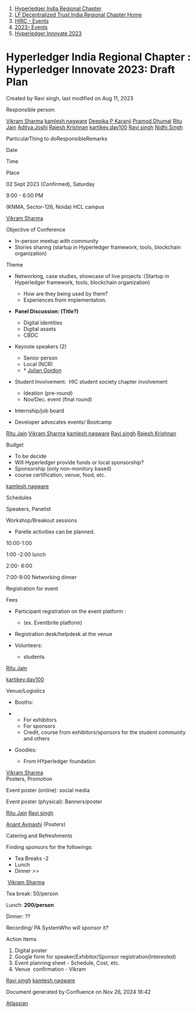 1. [Hyperledger India Regional Chapter](index.html)
2. [LF Decentralized Trust India Regional Chapter Home](LF-Decentralized-Trust-India-Regional-Chapter-Home_19169282.html)
3. [HIRC - Events](HIRC---Events_19169346.html)
4. [2023- Events](2023--Events_19170522.html)
5. [Hyperledger Innovate 2023](Hyperledger-Innovate-2023_19171049.html)

# Hyperledger India Regional Chapter : Hyperledger Innovate 2023: Draft Plan

Created by Ravi singh, last modified on Aug 11, 2023

Responsible person:

[Vikram Sharma](https://lf-hyperledger.atlassian.net/wiki/people/712020:af0c3f29-e190-4dc2-9098-9266b1dc0dab?ref=confluence) [kamlesh nagware](https://lf-hyperledger.atlassian.net/wiki/people/557058:8e1fc425-f938-4b39-ad13-9cd8b0ddde52?ref=confluence) [Deepika P Karanji](https://lf-hyperledger.atlassian.net/wiki/people/712020:34119971-4220-42fd-b14f-cf9dee0205ef?ref=confluence) [Pramod Dhumal](https://lf-hyperledger.atlassian.net/wiki/people/557058:427a3e79-fd4e-4ef4-8cd7-8b2ea92d65e7?ref=confluence) [Ritu Jain](https://lf-hyperledger.atlassian.net/wiki/people/557058:5c9c59c5-fd5d-49e5-9535-364abb623584?ref=confluence) [Aditya Joshi](https://lf-hyperledger.atlassian.net/wiki/people/5a5129ceb12c7029722bbcac?ref=confluence) [Rajesh Krishnan](https://lf-hyperledger.atlassian.net/wiki/people/712020:edfbbf83-28be-4c2e-8863-7b0570fb781e?ref=confluence) [kartikey.dav100](https://lf-hyperledger.atlassian.net/wiki/people/5d5fd1d08de8420ca06d3048?ref=confluence) [Ravi singh](https://lf-hyperledger.atlassian.net/wiki/people/6207b125f5d29a0068fd3a32?ref=confluence) [Nidhi Singh](https://lf-hyperledger.atlassian.net/wiki/people/712020:0f4b10ea-b6e4-43be-8d68-0fbeb9d94639?ref=confluence) 

ParticularThing to doResponsibleRemarks

Date

Time

Place

02 Sept 2023 (Confirmed), Saturday

9:00 - 6:00 PM

(KNMA, Sector-126, Noida) HCL campus

[Vikram Sharma](https://lf-hyperledger.atlassian.net/wiki/people/712020:af0c3f29-e190-4dc2-9098-9266b1dc0dab?ref=confluence) 

Objective of Conference

- In-person meetup with community
- Stories sharing (startup in Hyperledger framework, tools, blockchain organization)

Theme

- Networking, case studies, showcase of live projects :(Startup in Hyperledger framework, tools, blockchain organization)
  
  - How are they being used by them?
  - Experiences from implementation.
- **Panel Discussion: (Title?)**
  
  - Digital identities
  - Digital assets
  - CBDC
- Keynote speakers (2)
  
  - Senior person
  - Local (NCR)
  - \* [Julian Gordon](https://lf-hyperledger.atlassian.net/wiki/people/712020:3e981395-616c-487f-b2f4-9e50f85eba5d?ref=confluence)

<!--THE END-->

- Student Involvement:  HIC student society chapter involvement
  
  - Ideation (pre-round)
  - Nov/Dec. event (final round)
- Internship/job board
- Developer advocates events/ Bootcamp

[Ritu Jain](https://lf-hyperledger.atlassian.net/wiki/people/557058:5c9c59c5-fd5d-49e5-9535-364abb623584?ref=confluence) [Vikram Sharma](https://lf-hyperledger.atlassian.net/wiki/people/712020:af0c3f29-e190-4dc2-9098-9266b1dc0dab?ref=confluence) [kamlesh nagware](https://lf-hyperledger.atlassian.net/wiki/people/557058:8e1fc425-f938-4b39-ad13-9cd8b0ddde52?ref=confluence) [Ravi singh](https://lf-hyperledger.atlassian.net/wiki/people/6207b125f5d29a0068fd3a32?ref=confluence) [Rajesh Krishnan](https://lf-hyperledger.atlassian.net/wiki/people/712020:edfbbf83-28be-4c2e-8863-7b0570fb781e?ref=confluence) 

Budget

- To be decide
- Will Hyperledger provide funds or local sponsorship?
- Sponsorship (only non-monitory based)
- course certification, venue, food, etc.

[kamlesh nagware](https://lf-hyperledger.atlassian.net/wiki/people/557058:8e1fc425-f938-4b39-ad13-9cd8b0ddde52?ref=confluence) 

Schedules

Speakers, Panelist

Workshop/Breakout sessions

- Parelle activities can be planned.

10:00-1:00

1:00 -2:00 lunch

2:00- 6:00

7:00-9:00 Networking dinner

Registration for event

Fees

- Participant registration on the event platform :
  
  - (ex. Eventbrite platform)
- Registration desk/helpdesk at the venue
- Volunteers:
  
  - students

[Ritu Jain](https://lf-hyperledger.atlassian.net/wiki/people/557058:5c9c59c5-fd5d-49e5-9535-364abb623584?ref=confluence)

[kartikey.dav100](https://lf-hyperledger.atlassian.net/wiki/people/5d5fd1d08de8420ca06d3048?ref=confluence) 

Venue/Logistics

- Booths:

<!--THE END-->

- - For exhibitors
  - For sponsors
  - Credit, course from exhibitors/sponsors for the student community and others

<!--THE END-->

- Goodies:
  
  - From HYperledger foundation

[Vikram Sharma](https://lf-hyperledger.atlassian.net/wiki/people/712020:af0c3f29-e190-4dc2-9098-9266b1dc0dab?ref=confluence)   
Posters, Promotion

Event poster (online): social media

Event poster (physical): Banners/poster

[Ritu Jain](https://lf-hyperledger.atlassian.net/wiki/people/557058:5c9c59c5-fd5d-49e5-9535-364abb623584?ref=confluence) [Ravi singh](https://lf-hyperledger.atlassian.net/wiki/people/6207b125f5d29a0068fd3a32?ref=confluence) 

[Anant Avinashi](https://lf-hyperledger.atlassian.net/wiki/people/63304d689b32cfef9326331b?ref=confluence) (Posters)

Catering and Refreshments

Finding sponsors for the followings:

- Tea Breaks -2
- Lunch
- Dinner &gt;&gt;

 [Vikram Sharma](https://lf-hyperledger.atlassian.net/wiki/people/712020:af0c3f29-e190-4dc2-9098-9266b1dc0dab?ref=confluence) 

Tea break: 50/person

Lunch: **200/person**

Dinner: ??

Recording/ PA SystemWho will sponsor it?

Action Items

1. Digital poster
2. Google form for speaker/Exhibitor/Sponsor registration(Interested)
3. Event planning sheet - Schedule, Cost, etc.
4. Venue  confirmation - Vikram

[Ravi singh](https://lf-hyperledger.atlassian.net/wiki/people/6207b125f5d29a0068fd3a32?ref=confluence) [kamlesh nagware](https://lf-hyperledger.atlassian.net/wiki/people/557058:8e1fc425-f938-4b39-ad13-9cd8b0ddde52?ref=confluence) 

Document generated by Confluence on Nov 26, 2024 16:42

[Atlassian](http://www.atlassian.com/)
